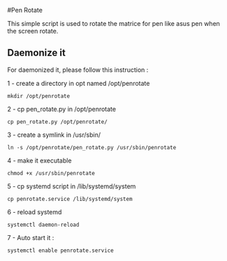 #Pen Rotate

This simple script is used to rotate the matrice for pen like asus pen
when the screen rotate.

## Daemonize it

For daemonized it, please follow this instruction :

1 - create a directory in opt named /opt/penrotate

`mkdir /opt/penrotate`

2 - cp pen_rotate.py in /opt/penrotate

`cp pen_rotate.py /opt/penrotate/`

3 - create a symlink in /usr/sbin/

`ln -s /opt/penrotate/pen_rotate.py /usr/sbin/penrotate `

4 - make it executable

`chmod +x /usr/sbin/penrotate`

5 - cp systemd script in /lib/systemd/system

`cp penrotate.service /lib/systemd/system`

6 - reload systemd

`systemctl daemon-reload`

7 - Auto start it :

`systemctl enable penrotate.service`

